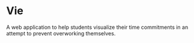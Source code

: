 # Vie
A web application to help students visualize their time commitments in an attempt to prevent overworking themselves.
